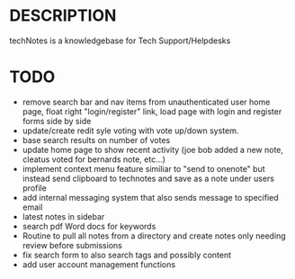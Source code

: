 # DESCRIPTION

techNotes is a knowledgebase for Tech Support/Helpdesks

# TODO

* remove search bar and nav items from unauthenticated user home page, float right "login/register" link, load page with login and register forms side by side
* update/create redit syle voting with vote up/down system.
* base search results on number of votes
* update home page to show recent activity (joe bob added a new note, cleatus voted for bernards note, etc...)
* implement context menu feature similiar to "send to onenote" but instead send clipboard to technotes and save as a note under users profile
* add internal messaging system that also sends message to specified email
* latest notes in sidebar
* search pdf Word docs for keywords
* Routine to pull all notes from a directory and create notes only needing review before submissions
* fix search form to also search tags and possibly content
* add user account management functions
